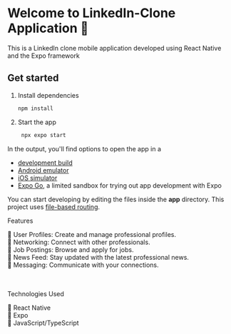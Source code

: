 # Welcome to LinkedIn-Clone Application 👋

This is a LinkedIn clone mobile application developed using React Native and the Expo framework

## Get started

1. Install dependencies

   ```bash
   npm install
   ```

2. Start the app

   ```bash
    npx expo start
   ```

In the output, you'll find options to open the app in a

- [development build](https://docs.expo.dev/develop/development-builds/introduction/)
- [Android emulator](https://docs.expo.dev/workflow/android-studio-emulator/)
- [iOS simulator](https://docs.expo.dev/workflow/ios-simulator/)
- [Expo Go](https://expo.dev/go), a limited sandbox for trying out app development with Expo

You can start developing by editing the files inside the **app** directory. This project uses [file-based routing](https://docs.expo.dev/router/introduction).

Features

🔹 User Profiles: Create and manage professional profiles.<br>
🔹 Networking: Connect with other professionals.<br>
🔹 Job Postings: Browse and apply for jobs.<br>
🔹 News Feed: Stay updated with the latest professional news.<br>
🔹 Messaging: Communicate with your connections.<br><br><br>


Technologies Used<br>

🔹 React Native<br>
🔹 Expo<br>
🔹 JavaScript/TypeScript<br>
